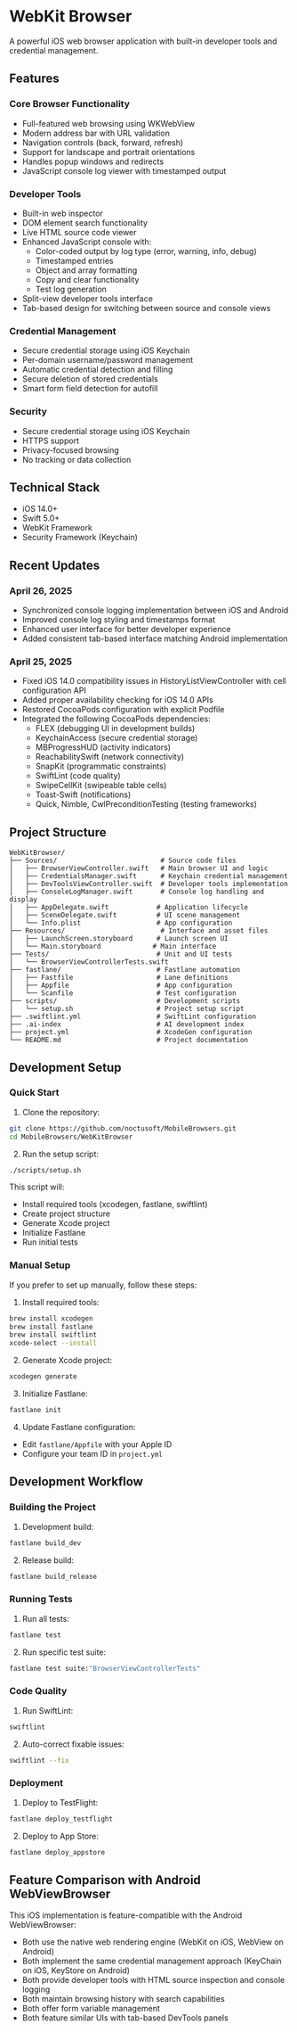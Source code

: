 # WebKit Browser

A powerful iOS web browser application with built-in developer tools and credential management.

## Features

### Core Browser Functionality

* Full-featured web browsing using WKWebView
* Modern address bar with URL validation
* Navigation controls (back, forward, refresh)
* Support for landscape and portrait orientations
* Handles popup windows and redirects
* JavaScript console log viewer with timestamped output

### Developer Tools

* Built-in web inspector
* DOM element search functionality
* Live HTML source code viewer
* Enhanced JavaScript console with:
  * Color-coded output by log type (error, warning, info, debug)
  * Timestamped entries
  * Object and array formatting
  * Copy and clear functionality
  * Test log generation
* Split-view developer tools interface
* Tab-based design for switching between source and console views

### Credential Management

* Secure credential storage using iOS Keychain
* Per-domain username/password management
* Automatic credential detection and filling
* Secure deletion of stored credentials
* Smart form field detection for autofill

### Security

* Secure credential storage using iOS Keychain
* HTTPS support
* Privacy-focused browsing
* No tracking or data collection

## Technical Stack

* iOS 14.0+
* Swift 5.0+
* WebKit Framework
* Security Framework (Keychain)

## Recent Updates

### April 26, 2025
* Synchronized console logging implementation between iOS and Android
* Improved console log styling and timestamps format
* Enhanced user interface for better developer experience
* Added consistent tab-based interface matching Android implementation

### April 25, 2025
* Fixed iOS 14.0 compatibility issues in HistoryListViewController with cell configuration API
* Added proper availability checking for iOS 14.0 APIs
* Restored CocoaPods configuration with explicit Podfile
* Integrated the following CocoaPods dependencies:
  * FLEX (debugging UI in development builds)
  * KeychainAccess (secure credential storage)
  * MBProgressHUD (activity indicators)
  * ReachabilitySwift (network connectivity)
  * SnapKit (programmatic constraints)
  * SwiftLint (code quality)
  * SwipeCellKit (swipeable table cells)
  * Toast-Swift (notifications)
  * Quick, Nimble, CwlPreconditionTesting (testing frameworks)

## Project Structure

```plaintext
WebKitBrowser/
├── Sources/                          # Source code files
│   ├── BrowserViewController.swift   # Main browser UI and logic
│   ├── CredentialsManager.swift      # Keychain credential management
│   ├── DevToolsViewController.swift  # Developer tools implementation
│   ├── ConsoleLogManager.swift       # Console log handling and display
│   ├── AppDelegate.swift            # Application lifecycle
│   ├── SceneDelegate.swift          # UI scene management
│   └── Info.plist                   # App configuration
├── Resources/                        # Interface and asset files
│   ├── LaunchScreen.storyboard      # Launch screen UI
│   └── Main.storyboard             # Main interface
├── Tests/                           # Unit and UI tests
│   └── BrowserViewControllerTests.swift
├── fastlane/                        # Fastlane automation
│   ├── Fastfile                     # Lane definitions
│   ├── Appfile                      # App configuration
│   └── Scanfile                     # Test configuration
├── scripts/                         # Development scripts
│   └── setup.sh                     # Project setup script
├── .swiftlint.yml                   # SwiftLint configuration
├── .ai-index                        # AI development index
├── project.yml                      # XcodeGen configuration
└── README.md                        # Project documentation
```

## Development Setup

### Quick Start

1. Clone the repository:

```bash
git clone https://github.com/noctusoft/MobileBrowsers.git
cd MobileBrowsers/WebKitBrowser
```

2. Run the setup script:

```bash
./scripts/setup.sh
```

This script will:
* Install required tools (xcodegen, fastlane, swiftlint)
* Create project structure
* Generate Xcode project
* Initialize Fastlane
* Run initial tests

### Manual Setup

If you prefer to set up manually, follow these steps:

1. Install required tools:

```bash
brew install xcodegen
brew install fastlane
brew install swiftlint
xcode-select --install
```

2. Generate Xcode project:

```bash
xcodegen generate
```

3. Initialize Fastlane:

```bash
fastlane init
```

4. Update Fastlane configuration:
* Edit `fastlane/Appfile` with your Apple ID
* Configure your team ID in `project.yml`

## Development Workflow

### Building the Project

1. Development build:

```bash
fastlane build_dev
```

2. Release build:

```bash
fastlane build_release
```

### Running Tests

1. Run all tests:

```bash
fastlane test
```

2. Run specific test suite:

```bash
fastlane test suite:"BrowserViewControllerTests"
```

### Code Quality

1. Run SwiftLint:

```bash
swiftlint
```

2. Auto-correct fixable issues:

```bash
swiftlint --fix
```

### Deployment

1. Deploy to TestFlight:

```bash
fastlane deploy_testflight
```

2. Deploy to App Store:

```bash
fastlane deploy_appstore
```

## Feature Comparison with Android WebViewBrowser

This iOS implementation is feature-compatible with the Android WebViewBrowser:
- Both use the native web rendering engine (WebKit on iOS, WebView on Android)
- Both implement the same credential management approach (KeyChain on iOS, KeyStore on Android)
- Both provide developer tools with HTML source inspection and console logging
- Both maintain browsing history with search capabilities
- Both offer form variable management
- Both feature similar UIs with tab-based DevTools panels
